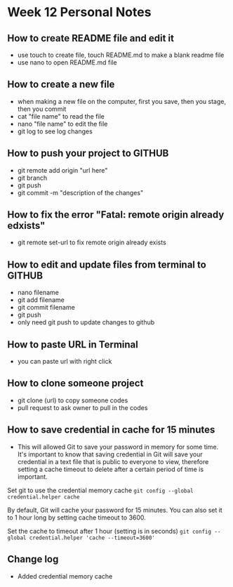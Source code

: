 # Week 12 Personal Notes

## How to create README file and edit it
- use touch to create file, touch README.md to make a blank readme file
- use nano to open README.md file

## How to create a new file
- when making a new file on the computer, first you save, then you stage, then you commit
- cat "file name" to read the file
- nano "file name" to edit the file
- git log to see log changes

## How to push your project to GITHUB
- git remote add origin "url here"
- git branch
- git push
- git commit -m "description of the changes"

## How to fix the error "Fatal: remote origin already edxists"
- git remote set-url to fix remote origin already exists

## How to edit and update files from terminal to GITHUB
- nano filename
- git add filename
- git commit filename
- git push
- only need git push to update changes to github

## How to paste URL in Terminal
- you can paste url with right click

## How to clone someone project
- git clone (url) to copy someone codes
- pull request to ask owner to pull in the codes

## How to save credential in cache for 15 minutes
- This will allowed Git to save your password in memory for some time.
It's important to know that saving credential in Git will save your credential in a text file that is public to everyone to view, therefore setting a cache timeout to delete after a certain period of time is important.

Set git  to use the credential memory cache
``` git config --global credential.helper cache ```

By default, Git will cache your password for 15 minutes.
You can also set it to 1 hour long by setting cache timeout to 3600.

Set the cache to timeout after 1 hour (setting is in seconds)
``` git config --global credential.helper 'cache --timeout=3600' ```

## Change log
- Added credential memory cache
